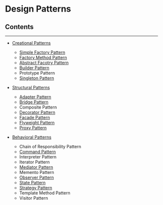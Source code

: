 # Design Patterns #

## Contents ##
---
*	[Creational Patterns](https://github.com/mxHoward/learning/blob/pattern/design%20patterns/creational.md)
	-	[Simple Factory Pattern](https://github.com/mxHoward/learning/blob/pattern/design%20patterns/creational.md#simple-factory-pattern简单工厂模式)
	-	[Factory Method Pattern](https://github.com/mxHoward/learning/blob/pattern/design%20patterns/creational.md#factory-method-pattern工厂方法模式)
	-	[Abstract Facotry Pattern](https://github.com/mxHoward/learning/blob/pattern/design%20patterns/creational.md#abstract-factory-pattern抽象工厂模式)
	-	[Builder Pattern](https://github.com/mxHoward/learning/blob/pattern/design%20patterns/creational.md#builder-pattern建造者模式)
	-	Prototype Pattern
	-	[Singleton Pattern](https://github.com/mxHoward/learning/blob/pattern/design%20patterns/creational.md#singleton单例模式)

*	[Structural Patterns](https://github.com/mxHoward/learning/blob/pattern/design%20patterns/structural.md)
	-	[Adapter Pattern](https://github.com/mxHoward/learning/blob/pattern/design%20patterns/structural.md#adapter-pattern适配器模式)
	-	[Bridge Pattern](https://github.com/mxHoward/learning/blob/pattern/design%20patterns/structural.md#bridge-pattern桥接模式)
	-	Composite Pattern
	-	[Decorator Pattern](https://github.com/mxHoward/learning/blob/pattern/design%20patterns/structural.md#decorator-pattern装饰模式)
	-	[Facade Pattern](https://github.com/mxHoward/learning/blob/pattern/design%20patterns/structural.md#facade-pattern外观模式)
	-	[Flyweight Pattern](https://github.com/mxHoward/learning/blob/pattern/design%20patterns/structural.md#flyweight-pattern享元模式)
	-	[Proxy Pattern](https://github.com/mxHoward/learning/blob/pattern/design%20patterns/structural.md#proxy-pattern代理模式)
*	[Behavioral Patterns](https://github.com/mxHoward/learning/blob/pattern/design%20patterns/behavioral.md)
	-	Chain of Responsibility Pattern
	-	[Command Pattern](https://github.com/mxHoward/learning/blob/pattern/design%20patterns/behavioral.md#command-pattern命令模式)
	-	Interpreter Pattern
	-	Iterator Pattern
	-	[Mediator Pattern](https://github.com/mxHoward/learning/blob/pattern/design%20patterns/behavioral.md#mediator-pattern中介者模式)
	-	Memento Pattern
	-	[Observer Pattern](https://github.com/mxHoward/learning/blob/pattern/design%20patterns/behavioral.md#observer-pattern观察者模式)
	-	[State Pattern](https://github.com/mxHoward/learning/blob/pattern/design%20patterns/behavioral.md#state-pattern状态模式)
	-	[Strategy Pattern](https://github.com/mxHoward/learning/blob/pattern/design%20patterns/behavioral.md#strategy-pattern策略模式)
	-	Template Method Pattern
	-	Visitor Pattern
